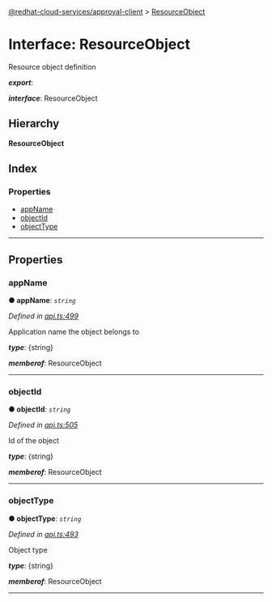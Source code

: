 [@redhat-cloud-services/approval-client](../README.md) > [ResourceObject](../interfaces/resourceobject.md)

# Interface: ResourceObject

Resource object definition

*__export__*: 

*__interface__*: ResourceObject

## Hierarchy

**ResourceObject**

## Index

### Properties

* [appName](resourceobject.md#appname)
* [objectId](resourceobject.md#objectid)
* [objectType](resourceobject.md#objecttype)

---

## Properties

<a id="appname"></a>

###  appName

**● appName**: *`string`*

*Defined in [api.ts:499](https://github.com/RedHatInsights/javascript-clients/blob/master/packages/approval/api.ts#L499)*

Application name the object belongs to

*__type__*: {string}

*__memberof__*: ResourceObject

___
<a id="objectid"></a>

###  objectId

**● objectId**: *`string`*

*Defined in [api.ts:505](https://github.com/RedHatInsights/javascript-clients/blob/master/packages/approval/api.ts#L505)*

Id of the object

*__type__*: {string}

*__memberof__*: ResourceObject

___
<a id="objecttype"></a>

###  objectType

**● objectType**: *`string`*

*Defined in [api.ts:493](https://github.com/RedHatInsights/javascript-clients/blob/master/packages/approval/api.ts#L493)*

Object type

*__type__*: {string}

*__memberof__*: ResourceObject

___

